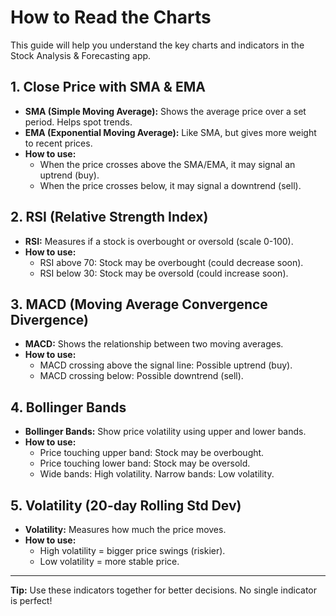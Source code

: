 # How to Read the Charts

This guide will help you understand the key charts and indicators in the Stock Analysis & Forecasting app.

## 1. Close Price with SMA & EMA
- **SMA (Simple Moving Average):** Shows the average price over a set period. Helps spot trends.
- **EMA (Exponential Moving Average):** Like SMA, but gives more weight to recent prices.
- **How to use:**
  - When the price crosses above the SMA/EMA, it may signal an uptrend (buy).
  - When the price crosses below, it may signal a downtrend (sell).

## 2. RSI (Relative Strength Index)
- **RSI:** Measures if a stock is overbought or oversold (scale 0-100).
- **How to use:**
  - RSI above 70: Stock may be overbought (could decrease soon).
  - RSI below 30: Stock may be oversold (could increase soon).

## 3. MACD (Moving Average Convergence Divergence)
- **MACD:** Shows the relationship between two moving averages.
- **How to use:**
  - MACD crossing above the signal line: Possible uptrend (buy).
  - MACD crossing below: Possible downtrend (sell).

## 4. Bollinger Bands
- **Bollinger Bands:** Show price volatility using upper and lower bands.
- **How to use:**
  - Price touching upper band: Stock may be overbought.
  - Price touching lower band: Stock may be oversold.
  - Wide bands: High volatility. Narrow bands: Low volatility.

## 5. Volatility (20-day Rolling Std Dev)
- **Volatility:** Measures how much the price moves.
- **How to use:**
  - High volatility = bigger price swings (riskier).
  - Low volatility = more stable price.

---

**Tip:** Use these indicators together for better decisions. No single indicator is perfect! 
